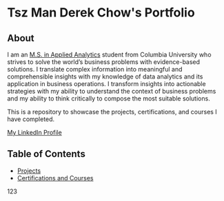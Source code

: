 # Tsz Man Derek Chow's Portfolio

## About

I am an [M.S. in Applied Analytics](https://sps.columbia.edu/academics/masters/applied-analytics/full-time-master-science/curriculum-courses) student from Columbia University who strives to solve the world’s business problems with evidence-based solutions. I translate complex information into meaningful and comprehensible insights with my knowledge of data analytics and its application in business operations. I transform insights into actionable strategies with my ability to understand the context of business problems and my ability to think critically to compose the most suitable solutions.

This is a repository to showcase the projects, certifications, and courses I have completed.

[My LinkedIn Profile](https://www.linkedin.com/in/derekchow99/)

## Table of Contents

- [Projects](https://github.com/Tsz-Man-Derek-Chow/Tsz-Man-Derek-Chow/tree/main/projects)
- [Certifications and Courses](https://github.com/Tsz-Man-Derek-Chow/Tsz-Man-Derek-Chow/tree/main/certifications%20and%20courses)

123